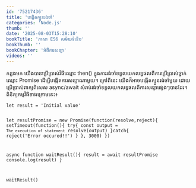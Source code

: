 ```yaml
---
id: '75217436'
title: 'បង្កើត​ក្បួន​រង់ចាំ'
categories: 'Node.js'
thumb: ''
date: '2025-08-03T15:28:10'
bookTitle: 'ភាសា​ ES6 សម័យ​ទំនើប'
bookThumb: ''
bookChapter: 'អំពី​ការសន្យា'
videos: ''
---
```

<p>កន្លង​មក យើង​បាន​ប្រើប្រាស់​​វិធី​ឈ្មោះ then() ក្នុងការរង់ចាំ​ទទួល​យក​លទ្ធផល​ពីការប្រើប្រាស់​ថ្នាក់​ឈ្មោះ Promise ដើម្បី​បង្កើត​ការសន្យា​ណា​មួយ​។ ក្រៅ​ពី​នេះ យើង​ក៏​អាច​បង្កើត​ក្បួន​រង់​ចាំ​មួយ​ ដោយ​ប្រើប្រាស់​ពាក្យ​ពិសេស async/await សំរាប់​រង់​ចាំទទួល​យក​លទ្ធផល​ពី​ការសន្យា​ផ្សេង​ៗ​បាន​ដែរ​។ ពិនិត្យ​កម្មវិធី​ខាង​ក្រោមនេះ៖</p><pre><code class="language-javascript">let result = 'Initial value'
 
let resultPromise = new Promise(function(resolve,reject){
    setTimeout(function(){
        try{
            const output = `The execution of statement`
            resolve(output)
        }catch{
            reject('Error occured!!')
        }
    }, 3000)
})

async function waitResult(){
    result = await resultPromise
    console.log(result)
}
 
waitResult()</code></pre>